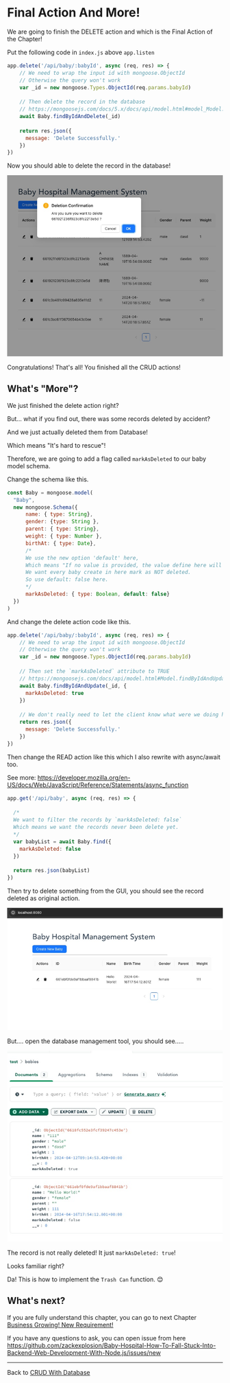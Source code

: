 # Final Action And More!

We are going to finish the DELETE action and which is the Final Action of the Chapter!

Put the following code in `index.js` above `app.listen`

```javascript
app.delete('/api/baby/:babyId', async (req, res) => {
    // We need to wrap the input id with mongoose.ObjectId
    // Otherwise the query won't work
    var _id = new mongoose.Types.ObjectId(req.params.babyId)

    // Then delete the record in the database
    // https://mongoosejs.com/docs/5.x/docs/api/model.html#model_Model.findByIdAndDelete
    await Baby.findByIdAndDelete(_id)

    return res.json({
      message: 'Delete Successfully.'
    })
})
```

Now you should able to delete the record in the database!

![](https://github.com/zackexplosion/Baby-Hospital/blob/main/screenshots/008.jpg?raw=true)

Congratulations! That's all! You finished all the CRUD actions!


## What's "More"?


We just finished the delete action right?

But... what if you find out, there was some records deleted by accident?

And we just actually deleted them from Database!

Which means "It's hard to rescue"!

Therefore, we are going to add a flag called `markAsDeleted` to our baby model schema.

Change the schema like this.

```js
const Baby = mongoose.model(
  "Baby",
  new mongoose.Schema({
      name: { type: String},
      gender: {type: String },
      parent: { type: String},
      weight: { type: Number },
      birthAt: { type: Date},
      /* 
      We use the new option 'default' here,
      Which means "If no value is provided, the value define here will be used."
      We want every baby create in here mark as NOT deleted.
      So use default: false here.
      */
      markAsDeleted: { type: Boolean, default: false}
  })
)
```

And change the delete action code like this.


```js
app.delete('/api/baby/:babyId', async (req, res) => {
    // We need to wrap the input id with mongoose.ObjectId
    // Otherwise the query won't work
    var _id = new mongoose.Types.ObjectId(req.params.babyId)

    // Then set the `markAsDeleted` attribute to TRUE
    // https://mongoosejs.com/docs/api/model.html#Model.findByIdAndUpdate()
    await Baby.findByIdAndUpdate(_id, {
      markAsDeleted: true
    })

    // We don't really need to let the client know what were we doing here. Just let them now the record have been deleted.
    return res.json({
      message: 'Delete Successfully.'
    })
})
```

Then change the READ action like this which I also rewrite with async/await too.

See more: https://developer.mozilla.org/en-US/docs/Web/JavaScript/Reference/Statements/async_function

```js
app.get('/api/baby', async (req, res) => {

  /*
  We want to filter the records by `markAsDeleted: false` 
  Which means we want the records never been delete yet.
  */
  var babyList = await Baby.find({
    markAsDeleted: false
  })

  return res.json(babyList)
})
```

Then try to delete something from the GUI, you should see the record deleted as original action.

![](https://github.com/zackexplosion/Baby-Hospital/blob/main/screenshots/009.jpg?raw=true)

But.... open the database management tool, you should see.....

![](https://github.com/zackexplosion/Baby-Hospital/blob/main/screenshots/010.jpg?raw=true)

The record is not really deleted! It just `markAsDeleted: true`!

Looks familiar right?

Da! This is how to implement the `Trash Can` function. 😊

## What's next?

If you are fully understand this chapter, you can go to next Chapter [Business Growing! New Requirement!](./010_business_growing_new_requirements.md)

If you have any questions to ask, you can open issue from here
https://github.com/zackexplosion/Baby-Hospital-How-To-Fall-Stuck-Into-Backend-Web-Development-With-Node.js/issues/new

---

Back to [CRUD With Database](./004_crud_with_database.md)
